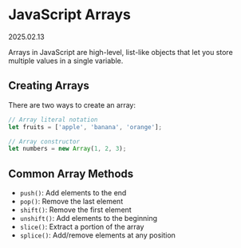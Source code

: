
# JavaScript Arrays
2025.02.13

Arrays in JavaScript are high-level, list-like objects that let you store multiple values in a single variable.

## Creating Arrays

There are two ways to create an array:

```javascript
// Array literal notation
let fruits = ['apple', 'banana', 'orange'];

// Array constructor
let numbers = new Array(1, 2, 3);
```

## Common Array Methods

- `push()`: Add elements to the end
- `pop()`: Remove the last element
- `shift()`: Remove the first element
- `unshift()`: Add elements to the beginning
- `slice()`: Extract a portion of the array
- `splice()`: Add/remove elements at any position
